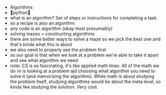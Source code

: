 
- Algorithms 
- 💫python💫
- what is an algorithm? Set of steps or instructions for completing a task
- so a recipe is also an algorithm
- any code is an algorithm (okay most presumably)
- solving mazes = constructing algorithms
- there are some better ways to solve a maze so we pick the best one and that's kinda what this is about 
- we also need to properly see the problem first 
- so our goal is that when we look at a problem we're able to take it apart and see what algorithm we need
- note: CS is so fascinating, it's like applied math lmao. All of the math we do rn is looking at a problem ajd choosing what algorithm you need to solve it (and memorizing the algorithm). While math is about studying the problem itself, studying algorithms would be about the meta level, so kinda like studying the solution. Very cool.